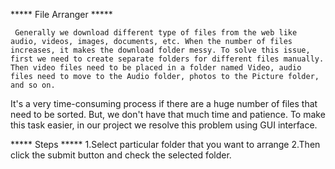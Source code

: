 ***** File Arranger *****






     Generally we download different type of files from the web like audio, videos, images, documents, etc. When the number of files increases, it makes the download folder messy. To solve this issue, first we need to create separate folders for different files manually. Then video files need to be placed in a folder named Video, audio files need to move to the Audio folder, photos to the Picture folder, and so on.
It's a very time-consuming process if there are a huge number of files that need to be sorted. But, we don't have that much time and patience.
To make this task easier, in our project we resolve this problem using GUI interface.





***** Steps *****
1.Select particular folder that you want to arrange
2.Then click the submit button and check the selected folder.
